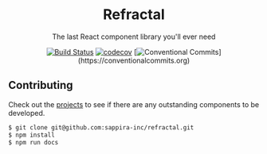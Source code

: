 <div align="center">
  <h1>Refractal</h1>
  <p>The last React component library you'll ever need</p>


  [![Build Status](https://travis-ci.org/sappira-inc/refractal.svg?branch=master)](https://travis-ci.org/sappira-inc/refractal)
  [![codecov](https://codecov.io/gh/sappira-inc/refractal/branch/master/graph/badge.svg)](https://codecov.io/gh/sappira-inc/refractal)
  [![Conventional Commits](https://img.shields.io/badge/Conventional%20Commits-:D-blue.svg?style="flats")](https://conventionalcommits.org)
</div>


## Contributing

Check out the [projects](https://github.com/sappira-inc/refractal/projects) to see if there are any outstanding components to be developed.

```sh
$ git clone git@github.com:sappira-inc/refractal.git
$ npm install
$ npm run docs
```
